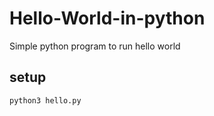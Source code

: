 # Hello-World-in-python

Simple python program to run hello world 

## setup

```sh
python3 hello.py
```
